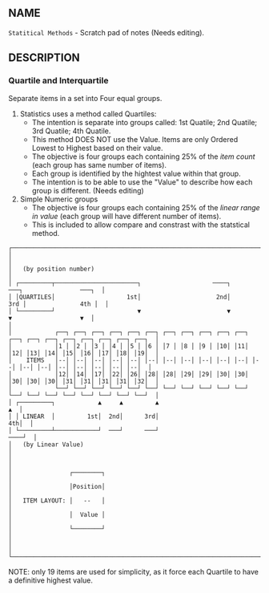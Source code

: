 ## NAME

`Statitical Methods` - Scratch pad of notes (Needs editing).

## DESCRIPTION

### Quartile and Interquartile 

Separate items in a set into Four equal groups. 

1. Statistics uses a method called Quartiles:
   - The intention is separate into groups called: 1st Quatile; 2nd Quatile; 3rd Quatile; 4th Quatile.  
   - This method DOES NOT use the Value. Items are only Ordered Lowest to Highest based on their value.
   - The objective is four groups each containing 25% of the *item count* (each group has same number of items).
   - Each group is identified by the hightest value within that group.
   - The intention is to be able to use the "Value" to describe how each group is different. (Needs editing)
2. Simple Numeric groups
   - The objective is four groups each containing 25% of the *linear range in value* (each group will have different number of items).
   - This is included to allow compare and constrast with the statstical method.


```
┌────────────────────────────────────────────────────────────────────────────────────────────────────────────┐
│                                                                                                            │
│   (by position number)                                                                                     │
│ ┌─────────┬───────────────────────┐                    ────┐                     ───┐                ───┐  │
│ │QUARTILES│                    1st│                     2nd│                    3rd │               4th │  │
│ └─────────┘                       ▼                        ▼                        ▼                   ▼  │                                                                                                       │
│            ┌──┐ ┌──┐ ┌──┐ ┌──┐ ┌──┐ ┌──┐ ┌──┐ ┌──┐ ┌──┐ ┌──┐ ┌──┐ ┌──┐ ┌──┐ ┌──┐ ┌──┐ ┌──┐ ┌──┐ ┌──┐ ┌──┐  │
│            │1 │ │2 │ │3 │ │4 │ │5 │ │6 │ │7 │ │8 │ │9 │ │10│ │11│ │12│ │13│ │14│ │15│ │16│ │17│ │18│ │19│  │
│    ITEMS   │--│ │--│ │--│ │--│ │--│ │--│ │--│ │--│ │--│ │--│ │--│ │--│ │--│ │--│ │--│ │--│ │--│ │--│ │--│  │
│            │12│ │14│ │17│ │22│ │26│ │28│ │28│ │29│ │29│ │30│ │30│ │30│ │30│ │30│ │31│ │31│ │31│ │31│ │32│  │
│            └──┘ └──┘ └──┘ └──┘ └──┘ └──┘ └──┘ └──┘ └──┘ └──┘ └──┘ └──┘ └──┘ └──┘ └──┘ └──┘ └──┘ └──┘ └──┘  │
│ ┌─────────┐            ▲     ▲         ▲                                                                ▲  │ 
│ │ LINEAR  │         1st│  2nd│      3rd│                                                             4th│  │ 
│ └─────────┴────────────┘  ───┘      ───┘                                                            ────┘  │
│   (by Linear Value)                                                                                        │
│                                                                                                            │
│                ┌────────┐                                                                                  │
│                │Position│                                                                                  │
│   ITEM LAYOUT: │   --   │                                                                                  │
│                │  Value │                                                                                  │
│                └────────┘                                                                                  │
│                                                                                                            │
└────────────────────────────────────────────────────────────────────────────────────────────────────────────┘
```

NOTE: only 19 items are used for simplicity, as it force each Quartile to have a definitive highest value.